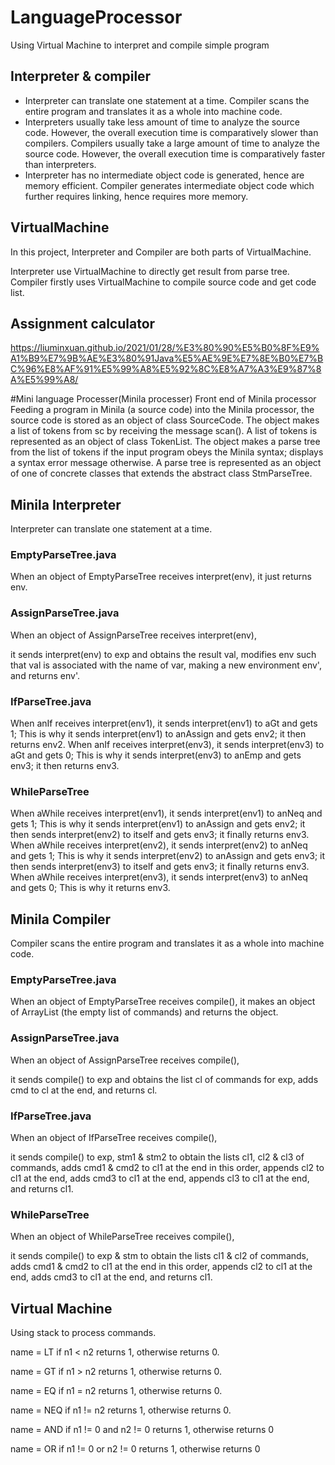 # LanguageProcessor
Using Virtual Machine to interpret and compile simple program

## Interpreter & compiler
- Interpreter can translate one statement at a time. Compiler scans the entire program and translates it as a whole into machine code.
- Interpreters usually take less amount of time to analyze the source code. However, the overall execution time is comparatively slower than compilers. Compilers usually take a large amount of time to analyze the source code. However, the overall execution time is comparatively faster than interpreters.
- Interpreter has no intermediate object code is generated, hence are memory efficient. Compiler generates intermediate object code which further requires linking, hence requires more memory.

## VirtualMachine
In this project, Interpreter and Compiler are both parts of VirtualMachine.

Interpreter use VirtualMachine to directly get result from parse tree. Compiler firstly uses VirtualMachine to compile source code and get code list.

## Assignment calculator
https://liuminxuan.github.io/2021/01/28/%E3%80%90%E5%B0%8F%E9%A1%B9%E7%9B%AE%E3%80%91Java%E5%AE%9E%E7%8E%B0%E7%BC%96%E8%AF%91%E5%99%A8%E5%92%8C%E8%A7%A3%E9%87%8A%E5%99%A8/

#Mini language Processer(Minila processer)
Front end of Minila processor
Feeding a program in Minila (a source code) into the Minila processor, the source code is stored as an object of class SourceCode. The object makes a list of tokens from sc by receiving the message scan(). A list of tokens is represented as an object of class TokenList. The object makes a parse tree from the list of tokens if the input program obeys the Minila syntax; displays a syntax error message otherwise. A parse tree is represented as an object of one of concrete classes that extends the abstract class StmParseTree.

## Minila Interpreter
Interpreter can translate one statement at a time.

### EmptyParseTree.java
When an object of EmptyParseTree receives interpret(env), it just returns env.

### AssignParseTree.java
When an object of AssignParseTree receives interpret(env),

it sends interpret(env) to exp and obtains the result val,
modifies env such that val is associated with the name of var, making a new environment env', and
returns env'.
### IfParseTree.java
When anIf receives interpret(env1), it sends interpret(env1) to aGt and gets 1; This is why it sends interpret(env1) to anAssign and gets env2; it then returns env2. When anIf receives interpret(env3), it sends interpret(env3) to aGt and gets 0; This is why it sends interpret(env3) to anEmp and gets env3; it then returns env3.

### WhileParseTree
When aWhile receives interpret(env1), it sends interpret(env1) to anNeq and gets 1; This is why it sends interpret(env1) to anAssign and gets env2; it then sends interpret(env2) to itself and gets env3; it finally returns env3. When aWhile receives interpret(env2), it sends interpret(env2) to anNeq and gets 1; This is why it sends interpret(env2) to anAssign and gets env3; it then sends interpret(env3) to itself and gets env3; it finally returns env3. When aWhile receives interpret(env3), it sends interpret(env3) to anNeq and gets 0; This is why it returns env3.

## Minila Compiler
Compiler scans the entire program and translates it as a whole into machine code.

### EmptyParseTree.java
When an object of EmptyParseTree receives compile(), it makes an object of ArrayList (the empty list of commands) and returns the object.

### AssignParseTree.java
When an object of AssignParseTree receives compile(),

it sends compile() to exp and obtains the list cl of commands for exp,
adds cmd to cl at the end, and
returns cl.
### IfParseTree.java
When an object of IfParseTree receives compile(),

it sends compile() to exp, stm1 & stm2 to obtain the lists cl1, cl2 & cl3 of commands,
adds cmd1 & cmd2 to cl1 at the end in this order,
appends cl2 to cl1 at the end,
adds cmd3 to cl1 at the end,
appends cl3 to cl1 at the end, and
returns cl1.
### WhileParseTree
When an object of WhileParseTree receives compile(),

it sends compile() to exp & stm to obtain the lists cl1 & cl2 of commands,
adds cmd1 & cmd2 to cl1 at the end in this order,
appends cl2 to cl1 at the end,
adds cmd3 to cl1 at the end, and
returns cl1.
## Virtual Machine
Using stack to process commands.

name = LT
if n1 < n2 returns 1, otherwise returns 0.

name = GT
if n1 > n2 returns 1, otherwise returns 0.

name = EQ
if n1 = n2 returns 1, otherwise returns 0.

name = NEQ
if n1 != n2 returns 1, otherwise returns 0.

name = AND
if n1 != 0 and n2 != 0 returns 1, otherwise returns 0

name = OR
if n1 != 0 or n2 != 0 returns 1, otherwise returns 0

  



